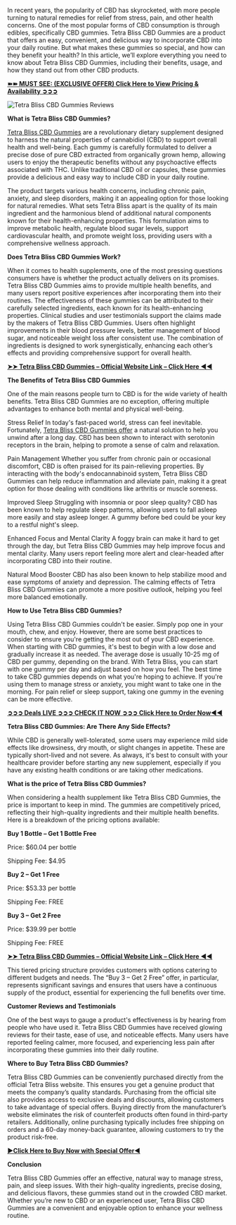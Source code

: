 In recent years, the popularity of CBD has skyrocketed, with more people turning to natural remedies for relief from stress, pain, and other health concerns. One of the most popular forms of CBD consumption is through edibles, specifically CBD gummies. Tetra Bliss CBD Gummies are a product that offers an easy, convenient, and delicious way to incorporate CBD into your daily routine. But what makes these gummies so special, and how can they benefit your health? In this article, we’ll explore everything you need to know about Tetra Bliss CBD Gummies, including their benefits, usage, and how they stand out from other CBD products.

**[➽➽ MUST SEE: (EXCLUSIVE OFFER) Click Here to View Pricing & Availability ➲➲➲](https://supplementcarts.com/tetra-bliss-cbd-gummies-official/)**


![Tetra Bliss CBD Gummies Reviews](https://github.com/user-attachments/assets/4d2708db-c990-403f-8cb8-12c1e7364c37)


**What is Tetra Bliss CBD Gummies?**

[Tetra Bliss CBD Gummies](https://healthquerys.com/tetra-bliss-cbd-gummies-reviews/) are a revolutionary dietary supplement designed to harness the natural properties of cannabidiol (CBD) to support overall health and well-being. Each gummy is carefully formulated to deliver a precise dose of pure CBD extracted from organically grown hemp, allowing users to enjoy the therapeutic benefits without any psychoactive effects associated with THC. Unlike traditional CBD oil or capsules, these gummies provide a delicious and easy way to include CBD in your daily routine.

The product targets various health concerns, including chronic pain, anxiety, and sleep disorders, making it an appealing option for those looking for natural remedies. What sets Tetra Bliss apart is the quality of its main ingredient and the harmonious blend of additional natural components known for their health-enhancing properties. This formulation aims to improve metabolic health, regulate blood sugar levels, support cardiovascular health, and promote weight loss, providing users with a comprehensive wellness approach.

**Does Tetra Bliss CBD Gummies Work?**

When it comes to health supplements, one of the most pressing questions consumers have is whether the product actually delivers on its promises. Tetra Bliss CBD Gummies aims to provide multiple health benefits, and many users report positive experiences after incorporating them into their routines. The effectiveness of these gummies can be attributed to their carefully selected ingredients, each known for its health-enhancing properties. Clinical studies and user testimonials support the claims made by the makers of Tetra Bliss CBD Gummies. Users often highlight improvements in their blood pressure levels, better management of blood sugar, and noticeable weight loss after consistent use. The combination of ingredients is designed to work synergistically, enhancing each other’s effects and providing comprehensive support for overall health.

**[➤➤ Tetra Bliss CBD Gummies – Official Website Link – Click Here ◀◀](https://supplementcarts.com/tetra-bliss-cbd-gummies-official/)**

**The Benefits of Tetra Bliss CBD Gummies**

One of the main reasons people turn to CBD is for the wide variety of health benefits. Tetra Bliss CBD Gummies are no exception, offering multiple advantages to enhance both mental and physical well-being.

Stress Relief
In today's fast-paced world, stress can feel inevitable. Fortunately, [Tetra Bliss CBD Gummies offer](https://healthquerys.com/tetra-bliss-cbd-gummies-reviews/) a natural solution to help you unwind after a long day. CBD has been shown to interact with serotonin receptors in the brain, helping to promote a sense of calm and relaxation.

Pain Management
Whether you suffer from chronic pain or occasional discomfort, CBD is often praised for its pain-relieving properties. By interacting with the body's endocannabinoid system, Tetra Bliss CBD Gummies can help reduce inflammation and alleviate pain, making it a great option for those dealing with conditions like arthritis or muscle soreness.

Improved Sleep
Struggling with insomnia or poor sleep quality? CBD has been known to help regulate sleep patterns, allowing users to fall asleep more easily and stay asleep longer. A gummy before bed could be your key to a restful night's sleep.

Enhanced Focus and Mental Clarity
A foggy brain can make it hard to get through the day, but Tetra Bliss CBD Gummies may help improve focus and mental clarity. Many users report feeling more alert and clear-headed after incorporating CBD into their routine.

Natural Mood Booster
CBD has also been known to help stabilize mood and ease symptoms of anxiety and depression. The calming effects of Tetra Bliss CBD Gummies can promote a more positive outlook, helping you feel more balanced emotionally.

**How to Use Tetra Bliss CBD Gummies?**

Using Tetra Bliss CBD Gummies couldn't be easier. Simply pop one in your mouth, chew, and enjoy. However, there are some best practices to consider to ensure you're getting the most out of your CBD experience. When starting with CBD gummies, it's best to begin with a low dose and gradually increase it as needed. The average dose is usually 10-25 mg of CBD per gummy, depending on the brand. With Tetra Bliss, you can start with one gummy per day and adjust based on how you feel. The best time to take CBD gummies depends on what you're hoping to achieve. If you're using them to manage stress or anxiety, you might want to take one in the morning. For pain relief or sleep support, taking one gummy in the evening can be more effective.

**[➲➲➲ Deals LIVE ➲➲➲ CHECK IT NOW ➲➲➲ Click Here to Order Now◀◀](https://supplementcarts.com/tetra-bliss-cbd-gummies-official/)**

**Tetra Bliss CBD Gummies: Are There Any Side Effects?**

While CBD is generally well-tolerated, some users may experience mild side effects like drowsiness, dry mouth, or slight changes in appetite. These are typically short-lived and not severe. As always, it's best to consult with your healthcare provider before starting any new supplement, especially if you have any existing health conditions or are taking other medications.

**What is the price of Tetra Bliss CBD Gummies?**

When considering a health supplement like Tetra Bliss CBD Gummies, the price is important to keep in mind. The gummies are competitively priced, reflecting their high-quality ingredients and their multiple health benefits. Here is a breakdown of the pricing options available:

**Buy 1 Bottle – Get 1 Bottle Free**

Price: $60.04 per bottle

Shipping Fee: $4.95

**Buy 2 – Get 1 Free**

Price: $53.33 per bottle

Shipping Fee: FREE

**Buy 3 – Get 2 Free**

Price: $39.99 per bottle

Shipping Fee: FREE

**[➤➤ Tetra Bliss CBD Gummies – Official Website Link – Click Here ◀◀](https://supplementcarts.com/tetra-bliss-cbd-gummies-official/)**

This tiered pricing structure provides customers with options catering to different budgets and needs. The “Buy 3 – Get 2 Free” offer, in particular, represents significant savings and ensures that users have a continuous supply of the product, essential for experiencing the full benefits over time.

**Customer Reviews and Testimonials**

One of the best ways to gauge a product's effectiveness is by hearing from people who have used it. Tetra Bliss CBD Gummies have received glowing reviews for their taste, ease of use, and noticeable effects. Many users have reported feeling calmer, more focused, and experiencing less pain after incorporating these gummies into their daily routine.

**Where to Buy Tetra Bliss CBD Gummies?**

Tetra Bliss CBD Gummies can be conveniently purchased directly from the official Tetra Bliss website. This ensures you get a genuine product that meets the company’s quality standards. Purchasing from the official site also provides access to exclusive deals and discounts, allowing customers to take advantage of special offers. Buying directly from the manufacturer’s website eliminates the risk of counterfeit products often found in third-party retailers. Additionally, online purchasing typically includes free shipping on orders and a 60-day money-back guarantee, allowing customers to try the product risk-free.

**[►Click Here to Buy Now with Special Offer◄](https://supplementcarts.com/tetra-bliss-cbd-gummies-official/)**

**Conclusion**

Tetra Bliss CBD Gummies offer an effective, natural way to manage stress, pain, and sleep issues. With their high-quality ingredients, precise dosing, and delicious flavors, these gummies stand out in the crowded CBD market. Whether you’re new to CBD or an experienced user, Tetra Bliss CBD Gummies are a convenient and enjoyable option to enhance your wellness routine.
